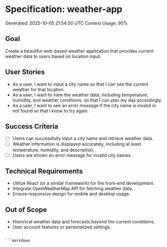# Specification: weather-app
Generated: 2025-10-05 21:54:50 UTC
Context Usage: 95%

## Goal
Create a beautiful web-based weather application that provides current weather data to users based on location input.

## User Stories
- As a user, I want to input a city name so that I can see the current weather for that location.
- As a user, I want to view the weather data, including temperature, humidity, and weather conditions, so that I can plan my day accordingly.
- As a user, I want to see an error message if the city name is invalid or not found so that I know to try again.

## Success Criteria
- [ ] Users can successfully input a city name and retrieve weather data.
- [ ] Weather information is displayed accurately, including at least temperature, humidity, and description.
- [ ] Users are shown an error message for invalid city names.

## Technical Requirements
- Utilize React (or a similar framework) for the front-end development.
- Integrate OpenWeatherMap API for fetching weather data.
- Ensure responsive design for mobile and desktop usage.

## Out of Scope
- Historical weather data and forecasts beyond the current conditions.
- User account features or personalized settings.
```

```markdown
